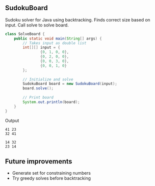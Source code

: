 ## SudokuBoard
Sudoku solver for Java using backtracking. Finds correct size based on input. Call solve to solve board.

```java
class SolveBoard {
    public static void main(String[] args) {
        // Takes input as double list
        int[][] input = {
                {0, 1, 0, 0},
                {0, 2, 0, 0},
                {0, 0, 3, 0},
                {0, 0, 1, 0}
        };
        
        // Initialize and solve
        SudokuBoard board = new SudokuBoard(input);
        board.solve();
        
        // Print board
        System.out.println(board);
    }
}
```

Output
```text
41 23 
32 41 

14 32 
23 14
```

## Future improvements
* Generate set for constraining numbers
* Try greedy solves before backtracking
